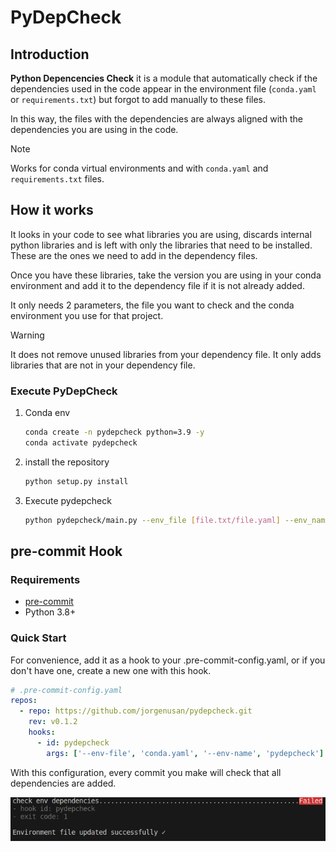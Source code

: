 # PyDepCheck

## Introduction

**Python Depencencies Check** it is a module that automatically check if the dependencies used in the code appear in the environment file (`conda.yaml` or `requirements.txt`) but forgot to add manually to these files.

In this way, the files with the dependencies are always aligned with the dependencies you are using in the code.

> [!NOTE]
> Works for conda virtual environments and with `conda.yaml` and `requirements.txt` files.

## How it works

It looks in your code to see what libraries you are using, discards internal python libraries and is left with only the libraries that need to be installed. These are the ones we need to add in the dependency files.

Once you have these libraries, take the version you are using in your conda environment and add it to the dependency file if it is not already added.

It only needs 2 parameters, the file you want to check and the conda environment you use for that project.

> [!WARNING]
> It does not remove unused libraries from your dependency file. It only adds libraries that are not in your dependency file.

### Execute PyDepCheck

1. Conda env

   ```bash
   conda create -n pydepcheck python=3.9 -y
   conda activate pydepcheck
    ```

2. install the repository

   ```bash
   python setup.py install
   ```

3. Execute pydepcheck

    ```bash
    python pydepcheck/main.py --env_file [file.txt/file.yaml] --env_name pydepcheck
    ```

## pre-commit Hook

### Requirements

- [pre-commit](https://pre-commit.com/)
- Python 3.8+

### Quick Start

For convenience, add it as a hook to your .pre-commit-config.yaml, or if you don't have one, create a new one with this hook.

```yaml
# .pre-commit-config.yaml
repos:
  - repo: https://github.com/jorgenusan/pydepcheck.git
    rev: v0.1.2
    hooks:
      - id: pydepcheck
        args: ['--env-file', 'conda.yaml', '--env-name', 'pydepcheck']
```

With this configuration, every commit you make will check that all dependencies are added.

![Terminal logs](assets/failed_log.png)
